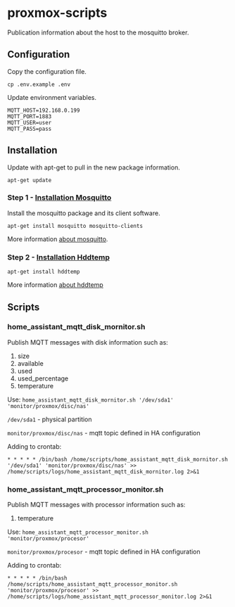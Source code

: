 # proxmox-scripts

Publication information about the host to the mosquitto broker.

## Configuration

Copy the configuration file.

`cp .env.example .env`

Update environment variables.

```
MQTT_HOST=192.168.0.199
MQTT_PORT=1883
MQTT_USER=user
MQTT_PASS=pass
```

## Installation

Update with apt-get to pull in the new package information.

`apt-get update`

### Step 1 - [Installation Mosquitto](https://mosquitto.org/)

Install the mosquitto package and its client software.

`apt-get install mosquitto mosquitto-clients`

More information [about mosquitto](https://www.digitalocean.com/community/tutorials/how-to-install-and-secure-the-mosquitto-mqtt-messaging-broker-on-debian-8).

### Step 2 - [Installation Hddtemp](https://wiki.archlinux.org/title/Hddtemp)

`apt-get install hddtemp`

More information [about hddtemp](https://wiki.archlinux.org/title/Hddtemp)

## Scripts

### home_assistant_mqtt_disk_mornitor.sh

Publish MQTT messages with disk information such as:

1. size
2. available
3. used
4. used_percentage
5. temperature

Use:
`home_assistant_mqtt_disk_mornitor.sh '/dev/sda1' 'monitor/proxmox/disc/nas'`

`/dev/sda1` - physical partition

`monitor/proxmox/disc/nas` - mqtt topic defined in HA configuration

Adding to crontab:

`* * * * * /bin/bash /home/scripts/home_assistant_mqtt_disk_mornitor.sh '/dev/sda1' 'monitor/proxmox/disc/nas' >> /home/scripts/logs/home_assistant_mqtt_disk_mornitor.log 2>&1`

### home_assistant_mqtt_processor_monitor.sh

Publish MQTT messages with processor information such as:

1. temperature

Use:
`home_assistant_mqtt_processor_monitor.sh 'monitor/proxmox/procesor'`

`monitor/proxmox/procesor` - mqtt topic defined in HA configuration

Adding to crontab:

`* * * * * /bin/bash /home/scripts/home_assistant_mqtt_processor_monitor.sh 'monitor/proxmox/procesor' >> /home/scripts/logs/home_assistant_mqtt_processor_monitor.log 2>&1`
